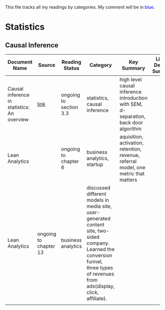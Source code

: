 This file tracks all my readings by categories. My comment will be in <span style="color:blue">blue</span>.

# Statistics
## Causal Inference
|Document Name   	|Source   	|Reading Status   	|Category   	|Key Summary   	|Link to Detailed Summary    |
|---	|---	|---	|---	|---	|---  |
|Causal inference in statistics: An overview   	|[link](doi:10.1214/09-SS057)   	|ongoing to section 3.3   	|statistics, causal inference   	|high level causal inference introduction with SEM, d-separation, back door algorithm   	|     |
|Lean Analytics   	|   	|ongoing to chapter 6   	|business analytics, startup   	|aquisition, activation, retention, revenue, referral model, one metric that matters   	|     |
|Lean Analytics   	|ongoing to chapter 13   	|business analytics   	|discussed different models in media site, user-generated content site, two-sided company. Learned the conversion funnel, three types of revenues from ads(display, click, affiliate).   	|   	|     |
|   	|   	|   	|   	|   	|     |
